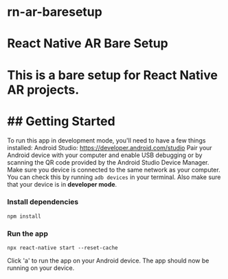 # rn-ar-baresetup
# React Native AR Bare Setup
#
# This is a bare setup for React Native AR projects.
#
# ## Getting Started
To run this app in development mode, you'll need to have a few things installed:
Android Studio: https://developer.android.com/studio
Pair your Android device with your computer and enable USB debugging or by scanning the QR code provided by the Android Studio Device Manager. Make sure you device is connected to the same network as your computer. You can check this by running `adb devices` in your terminal. Also make sure that your device is in **developer mode**.

### Install dependencies
```
npm install
```
### Run the app
```
npx react-native start --reset-cache
```
Click 'a' to run the app on your Android device.
The app should now be running on your device.
